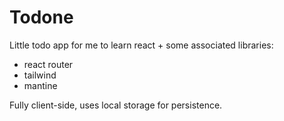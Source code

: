 # Todone

Little todo app for me to learn react + some associated libraries:
- react router
- tailwind
- mantine

Fully client-side, uses local storage for persistence.